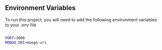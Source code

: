 ## Environment Variables

To run this project, you will need to add the following environment variables to your .env file

```bash

PORT=3000
MONGO_URI=mongo-uri

```
